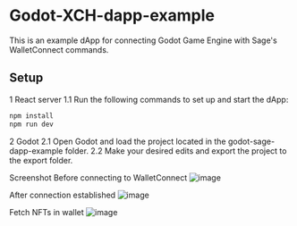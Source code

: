 # Godot-XCH-dapp-example

This is an example dApp for connecting Godot Game Engine with Sage's WalletConnect commands.

## Setup

1 React server
1.1 Run the following commands to set up and start the dApp:

```bash
npm install
npm run dev
```

2 Godot
2.1 Open Godot and load the project located in the godot-sage-dapp-example folder.
2.2 Make your desired edits and export the project to the export folder.

Screenshot
Before connecting to WalletConnect
![image](https://github.com/user-attachments/assets/1177d2ee-7828-4d29-a6fe-d69715fd9a92)

After connection established
![image](https://github.com/user-attachments/assets/ba1efe1e-e572-4f1b-a442-e8f3a8e4bce0)

Fetch NFTs in wallet
![image](https://github.com/user-attachments/assets/397d96c6-8d74-4d96-8afb-1153ed6264a7)

